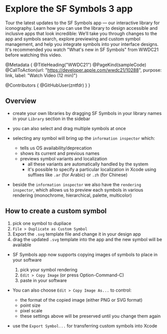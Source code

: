 # Explore the SF Symbols 3 app

Tour the latest updates to the SF Symbols app — our interactive library for iconography. Learn how you can use the library to design accessible and inclusive apps that look incredible: We’ll take you through changes to the app and symbols search, explore previewing and custom symbol management, and help you integrate symbols into your interface designs. It's recommended you watch "What's new in SF Symbols" from WWDC21 before watching this video.

@Metadata {
   @TitleHeading("WWDC21")
   @PageKind(sampleCode)
   @CallToAction(url: "https://developer.apple.com/wwdc21/10288", purpose: link, label: "Watch Video (12 min)")

   @Contributors {
      @GitHubUser(zntfdr)
   }
}



## Overview

- create your own libraries by dragging SF Symbols in your library names in your `Library` section in the sidebar
- you can also select and drag multiple symbols at once
- selecting any symbol will bring up the `information inspector` which:
  - tells us OS availability/deprecation
  - shows its current and previous names
  - previews symbol variants and localization
    - all these variants are automatically handled by the system
    - it's possible to specify a particular localization in Xcode using suffixes like `.ar` (for Arabic) or `.zh` (for Chinese)

- beside the `information inspector` we also have the `rendering inspector`, which allows us to preview each symbols in various rendering (monochrome, hierarchical, palette, multicolor)

## How to create a custom symbol

1. pick one symbol to dupliace
2. `File > Duplicate as Custom Symbol`
3. Export the `.svg` template file and change it in your design app
4. drag the updated `.svg` template into the app and the new symbol will be available

- SF Symbols app now supports copying images of symbols to place in your software
  1. pick your symbol rendering
  2. `Edit > Copy Image` (or press Option-Command-C)
  3. paste in your software

- You can also choose `Edit > Copy Image As...` to control:
  - the format of the copied image (either PNG or SVG format)
  - point size
  - pixel scale
  - these settings above will be preserved until you change them again

- use the `Export Symbol...`  for transferring custom symbols into Xcode
